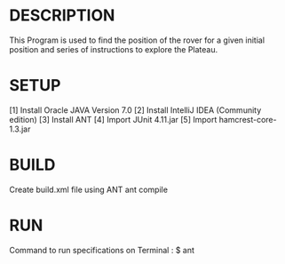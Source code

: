 DESCRIPTION
===========
This Program is used to find the position of the rover for a given initial position and series of instructions to explore the Plateau.

SETUP
=====
[1] Install Oracle JAVA Version 7.0
[2] Install IntelliJ IDEA (Community edition)
[3] Install ANT
[4] Import JUnit 4.11.jar
[5] Import hamcrest-core-1.3.jar


BUILD
=====
Create build.xml file using ANT
ant compile


RUN
===
Command to run specifications on Terminal : $ ant
 